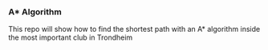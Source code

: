 ### A* Algorithm
This repo will show how to find the shortest path with an A* algorithm inside the most important club in Trondheim
